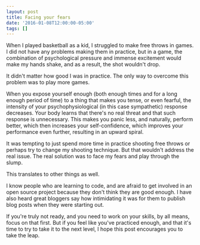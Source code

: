 ```yaml
---
layout: post
title: Facing your fears
date: '2016-01-08T12:00:00-05:00'
tags: []
---
```

When I played basketball as a kid, I struggled to make free throws in games. I did not have any problems making them in practice, but in a game, the combination of psychological pressure and immense excitement would make my hands shake, and as a result, the shot wouldn't drop.

It didn't matter how good I was in practice. The only way to overcome this problem was to play more games.

When you expose yourself enough (both enough times and for a long enough period of time) to a thing that makes you tense, or even fearful, the intensity of your psychophysiological (in this case sympathetic) response decreases. Your body learns that there's no real threat and that such response is unnecessary. This makes you panic less, and naturally, perform better, which then increases your self-confidence, which improves your performance even further, resulting in an upward spiral.

It was tempting to just spend more time in practice shooting free throws or perhaps try to change my shooting technique. But that wouldn't address the real issue. The real solution was to face my fears and play through the slump.

This translates to other things as well.

I know people who are learning to code, and are afraid to get involved in an open source project because they don't think they are good enough. I have also heard great bloggers say how intimidating it was for them to publish blog posts when they were starting out.

If you're truly not ready, and you need to work on your skills, by all means, focus on that first. But if you feel like you've practiced enough, and that it's time to try to take it to the next level, I hope this post encourages you to take the leap.
